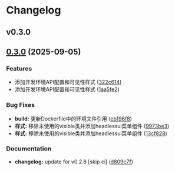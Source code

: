 # Changelog

## v0.3.0

## [0.3.0](https://github.com/Dawn-Dream/Todos/compare/v0.2.8...v0.3.0) (2025-09-05)


### Features

* 添加开发环境API配置和可见性样式 ([322c614](https://github.com/Dawn-Dream/Todos/commit/322c614cb93b7caf940faa69b986048173d28bb9))
* 添加开发环境API配置和可见性样式 ([1aa5fe2](https://github.com/Dawn-Dream/Todos/commit/1aa5fe29054f4a26087b6ac7885013815a27aea9))


### Bug Fixes

* **build:** 更新Dockerfile中的环境文件引用 ([eb196f8](https://github.com/Dawn-Dream/Todos/commit/eb196f8d58f8f90c967e0664613c8f7c7a7b3ead))
* **样式:** 移除未使用的visible类并添加headlessui菜单组件 ([9973be3](https://github.com/Dawn-Dream/Todos/commit/9973be3c37d9ce5a582fc687e8383d45cad39d8b))
* **样式:** 移除未使用的visible类并添加headlessui菜单组件 ([13cf828](https://github.com/Dawn-Dream/Todos/commit/13cf828997d2b2f46458db66284de45ac7a52f3a))


### Documentation

* **changelog:** update for v0.2.8 [skip ci] ([d809c7f](https://github.com/Dawn-Dream/Todos/commit/d809c7f6b6e422f08d8798e91052b0c4f437e137))


